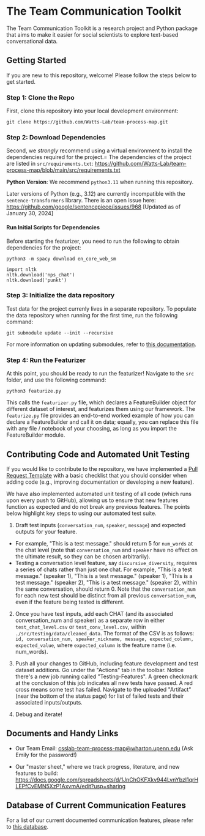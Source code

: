 # The Team Communication Toolkit
The Team Communication Toolkit is a research project and Python package that aims to make it easier for social scientists to explore text-based conversational data.

## Getting Started

If you are new to this repository, welcome! Please follow the steps below to get started.

### Step 1: Clone the Repo
First, clone this repository into your local development environment: 

```
git clone https://github.com/Watts-Lab/team-process-map.git
```

### Step 2: Download Dependencies
Second, we *strongly* recommend using a virtual environment to install the dependencies required for the project.=
The dependencies of the project are listed in `src/requirements.txt`: https://github.com/Watts-Lab/team-process-map/blob/main/src/requirements.txt

**Python Version**: We recommend `python3.11` when running this repository.

Later versions of Python (e.g., 3.12) are currently incompatible with the `sentence-transformers` library. There is an open issue here: https://github.com/google/sentencepiece/issues/968 [Updated as of January 30, 2024]

#### Run Initial Scripts for Dependencies
Before starting the featurizer, you need to run the following to obtain dependencies for the project:

```
python3 -m spacy download en_core_web_sm
```
```
import nltk
nltk.download('nps_chat')
nltk.download('punkt')
```

### Step 3: Initialize the data repository
Test data for the project currenly lives in a separate repository. To populate the data repository when running for the first time, run the following command:

```
git submodule update --init --recursive
```
For more information on updating submodules, refer to [this documentation](https://stackoverflow.com/questions/1030169/pull-latest-changes-for-all-git-submodules).

### Step 4: Run the Featurizer
At this point, you should be ready to run the featurizer! Navigate to the `src` folder, and use the following command:

```
python3 featurize.py
```
This calls the `featurizer.py` file, which declares a FeatureBuilder object for different dataset of interest, and featurizes them using our framework. The `featurize.py` file provides an end-to-end worked example of how you can declare a FeatureBuilder and call it on data; equally, you can replace this file with any file / notebook of your choosing, as long as you import the FeatureBuilder module.

## Contributing Code and Automated Unit Testing
If you would like to contribute to the repository, we have implemented a [Pull Request Template](https://github.com/Watts-Lab/team-process-map/blob/main/.github/pull_request_template.md) with a basic checklist that you should consider when adding code (e.g., improving documentation or developing a new feature).

We have also implemented automated unit testing of all code (which runs upon every push to GitHub), allowing us to ensure that new features function as expected and do not break any previous features. The points below highlight key steps to using our automated test suite.

1. Draft test inputs (`conversation_num`, `speaker`, `message`) and expected outputs for your feature. 

- For example,  "This is a test message." should return 5 for `num_words` at the chat level (note that `conversation_num` and `speaker` have no effect on the ultimate result, so they can be chosen arbitrarily).
- Testing a conversation level feature, say `discursive_diversity`, requires a series of chats rather than just one chat. For example, "This is a test message." (speaker 1), "This is a test message." (speaker 1), "This is a test message." (speaker 2), "This is a test message." (speaker 2), within the same conversation, should return 0. Note that the `conversation_num` for each new test should be distinct from all previous `conversation_num`, even if the feature being tested is different.

2. Once you have test inputs, add each CHAT (and its associated conversation_num and speaker) as a separate row in either `test_chat_level.csv` or `test_conv_level.csv`, within `./src/testing/data/cleaned_data`. The format of the CSV is as follows: `id, conversation_num, speaker_nickname, message, expected_column, expected_value`, where `expected_column` is the feature name (i.e. num_words).

3. Push all your changes to GitHub, including feature development and test dataset additions. Go under the "Actions" tab in the toolbar. Notice there's a new job running called "Testing-Features". A green checkmark at the conclusion of this job indicates all new tests have passed. A red cross means some test has failed. Navigate to the uploaded "Artifact" (near the bottom of the status page) for list of failed tests and their associated inputs/outputs.

4. Debug and iterate!

## Documents and Handy Links
- Our Team Email: csslab-team-process-map@wharton.upenn.edu (Ask Emily for the password!)

- Our "master sheet," where we track progress, literature, and new features to build:
https://docs.google.com/spreadsheets/d/1JnChOKFXkv944LvnYbzI1qrHLEPfCvEMN5XzP1AxvmA/edit?usp=sharing

## Database of Current Communication Features
For a list of our current documented communication features, please refer to [this database](https://glitter-runner-dfb.notion.site/e0fd0ceb6c6c47d9b8e3bec95d8af78f?v=3050cfbe883e4d9ea1954bc67bf12a46&pvs=4).
